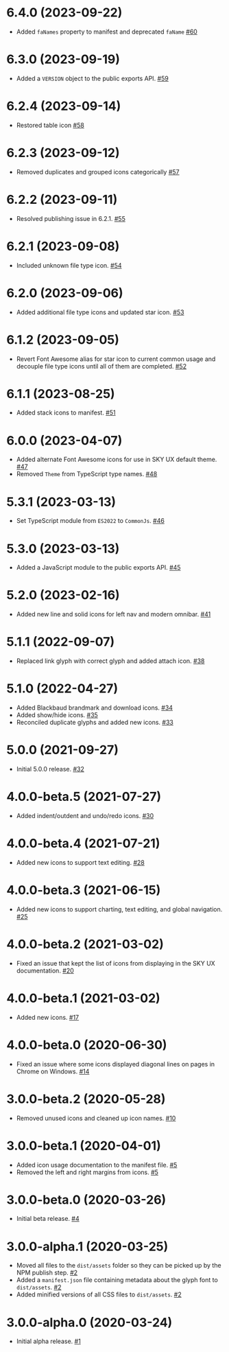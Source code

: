 # 6.4.0 (2023-09-22)

- Added `faNames` property to manifest and deprecated `faName` [#60](https://github.com/blackbaud/skyux-icons/pull/60)

# 6.3.0 (2023-09-19)

- Added a `VERSION` object to the public exports API. [#59](https://github.com/blackbaud/skyux-icons/pull/59)

# 6.2.4 (2023-09-14)

- Restored table icon [#58](https://github.com/blackbaud/skyux-icons/pull/58)

# 6.2.3 (2023-09-12)

- Removed duplicates and grouped icons categorically [#57](https://github.com/blackbaud/skyux-icons/pull/57)

# 6.2.2 (2023-09-11)

- Resolved publishing issue in 6.2.1. [#55](https://github.com/blackbaud/skyux-icons/pull/55)

# 6.2.1 (2023-09-08)

- Included unknown file type icon. [#54](https://github.com/blackbaud/skyux-icons/pull/54)

# 6.2.0 (2023-09-06)

- Added additional file type icons and updated star icon. [#53](https://github.com/blackbaud/skyux-icons/pull/53)

# 6.1.2 (2023-09-05)

- Revert Font Awesome alias for star icon to current common usage and decouple file type icons until all of them are completed. [#52](https://github.com/blackbaud/skyux-icons/pull/52)

# 6.1.1 (2023-08-25)

- Added stack icons to manifest. [#51](https://github.com/blackbaud/skyux-icons/pull/51)

# 6.0.0 (2023-04-07)

- Added alternate Font Awesome icons for use in SKY UX default theme. [#47](https://github.com/blackbaud/skyux-icons/pull/47)
- Removed `Theme` from TypeScript type names. [#48](https://github.com/blackbaud/skyux-icons/pull/48)

# 5.3.1 (2023-03-13)

- Set TypeScript module from `ES2022` to `CommonJs`. [#46](https://github.com/blackbaud/skyux-icons/pull/46)

# 5.3.0 (2023-03-13)

- Added a JavaScript module to the public exports API. [#45](https://github.com/blackbaud/skyux-icons/pull/45)

# 5.2.0 (2023-02-16)

- Added new line and solid icons for left nav and modern omnibar. [#41](https://github.com/blackbaud/skyux-icons/pull/41)

# 5.1.1 (2022-09-07)

- Replaced link glyph with correct glyph and added attach icon. [#38](https://github.com/blackbaud/skyux-icons/pull/38)

# 5.1.0 (2022-04-27)

- Added Blackbaud brandmark and download icons. [#34](https://github.com/blackbaud/skyux-icons/pull/34)
- Added show/hide icons. [#35](https://github.com/blackbaud/skyux-icons/pull/35)
- Reconciled duplicate glyphs and added new icons. [#33](https://github.com/blackbaud/skyux-icons/pull/33)

# 5.0.0 (2021-09-27)

- Initial 5.0.0 release. [#32](https://github.com/blackbaud/skyux-icons/pull/32)

# 4.0.0-beta.5 (2021-07-27)

- Added indent/outdent and undo/redo icons. [#30](https://github.com/blackbaud/skyux-icons/pull/30)

# 4.0.0-beta.4 (2021-07-21)

- Added new icons to support text editing. [#28](https://github.com/blackbaud/skyux-icons/pull/28)

# 4.0.0-beta.3 (2021-06-15)

- Added new icons to support charting, text editing, and global navigation. [#25](https://github.com/blackbaud/skyux-icons/pull/25)

# 4.0.0-beta.2 (2021-03-02)

- Fixed an issue that kept the list of icons from displaying in the SKY UX documentation. [#20](https://github.com/blackbaud/skyux-icons/pull/20)

# 4.0.0-beta.1 (2021-03-02)

- Added new icons. [#17](https://github.com/blackbaud/skyux-icons/pull/17)

# 4.0.0-beta.0 (2020-06-30)

- Fixed an issue where some icons displayed diagonal lines on pages in Chrome on Windows. [#14](https://github.com/blackbaud/skyux-icons/pull/14)

# 3.0.0-beta.2 (2020-05-28)

- Removed unused icons and cleaned up icon names. [#10](https://github.com/blackbaud/skyux-icons/pull/10)

# 3.0.0-beta.1 (2020-04-01)

- Added icon usage documentation to the manifest file. [#5](https://github.com/blackbaud/skyux-icons/pull/5)
- Removed the left and right margins from icons. [#5](https://github.com/blackbaud/skyux-icons/pull/5)

# 3.0.0-beta.0 (2020-03-26)

- Initial beta release. [#4](https://github.com/blackbaud/skyux-icons/pull/4)

# 3.0.0-alpha.1 (2020-03-25)

- Moved all files to the `dist/assets` folder so they can be picked up by the NPM publish step. [#2](https://github.com/blackbaud/skyux-icons/pull/2)
- Added a `manifest.json` file containing metadata about the glyph font to `dist/assets`. [#2](https://github.com/blackbaud/skyux-icons/pull/2)
- Added minified versions of all CSS files to `dist/assets`. [#2](https://github.com/blackbaud/skyux-icons/pull/2)

# 3.0.0-alpha.0 (2020-03-24)

- Initial alpha release. [#1](https://github.com/blackbaud/skyux-icons/pull/1)
